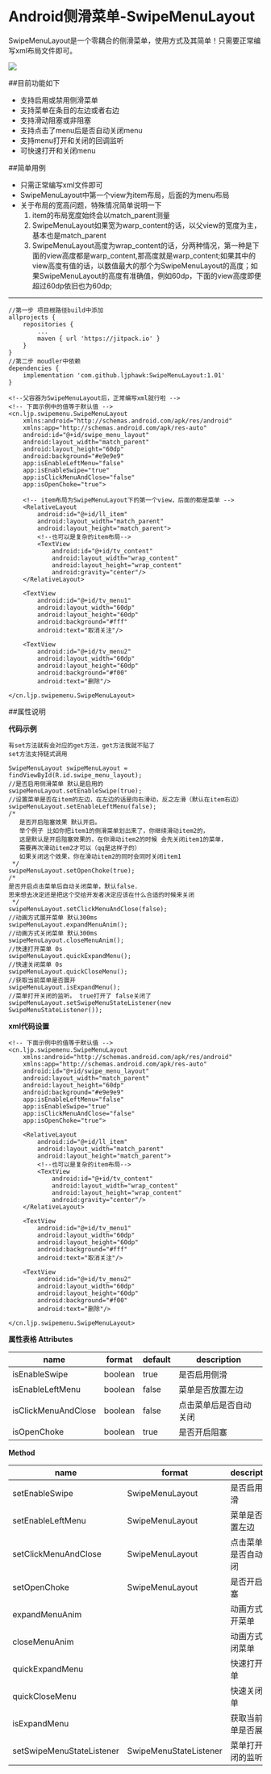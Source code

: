 # Android侧滑菜单-SwipeMenuLayout

SwipeMenuLayout是一个零耦合的侧滑菜单，使用方式及其简单！只需要正常编写xml布局文件即可。

![](https://github.com/ljphawk/SwipeMenuLayout/gif/gif1.gif)

##目前功能如下
- 支持启用或禁用侧滑菜单
- 支持菜单在条目的左边或者右边
- 支持滑动阻塞或非阻塞
- 支持点击了menu后是否自动关闭menu
- 支持menu打开和关闭的回调监听
- 可快速打开和关闭menu

##简单用例
- 只需正常编写xml文件即可
- SwipeMenuLayout中第一个view为item布局，后面的为menu布局
- 关于布局的宽高问题，特殊情况简单说明一下
	 1. item的布局宽度始终会以match_parent测量
	 2. SwipeMenuLayout如果宽为warp_content的话，以父view的宽度为主，基本也是match_parent
	 3. SwipeMenuLayout高度为wrap_content的话，分两种情况，第一种是下面的view高度都是warp_content,那高度就是warp_content;如果其中的view高度有值的话，以数值最大的那个为SwipeMenuLayout的高度；如果SwipeMenuLayout的高度有准确值，例如60dp，下面的view高度即便超过60dp依旧也为60dp;

----------

	//第一步 项目根路径build中添加
    allprojects {
    	repositories {
    		...
    		maven { url 'https://jitpack.io' }
    	}
    }	
	//第二步 moudler中依赖
	dependencies {
		implementation 'com.github.ljphawk:SwipeMenuLayout:1.01'
	}

	<!--父容器为SwipeMenuLayout后，正常编写xml就行啦 -->
	<!-- 下面示例中的值等于默认值 -->
    <cn.ljp.swipemenu.SwipeMenuLayout
	    xmlns:android="http://schemas.android.com/apk/res/android"
	    xmlns:app="http://schemas.android.com/apk/res-auto"
	    android:id="@+id/swipe_menu_layout"
	    android:layout_width="match_parent"
	    android:layout_height="60dp"
	    android:background="#e9e9e9"
	    app:isEnableLeftMenu="false"
	    app:isEnableSwipe="true"
	    app:isClickMenuAndClose="false"
	    app:isOpenChoke="true">
	    
		<!-- item布局为SwipeMenuLayout下的第一个view，后面的都是菜单 -->
	    <RelativeLayout
		    android:id="@+id/ll_item"
		    android:layout_width="match_parent"
		    android:layout_height="match_parent">
		    <!--也可以是复杂的item布局-->
			<TextView
			    android:id="@+id/tv_content"
			    android:layout_width="wrap_content"
			    android:layout_height="wrap_content"
			    android:gravity="center"/>
	    </RelativeLayout>
	    
	    <TextView
		    android:id="@+id/tv_menu1"
		    android:layout_width="60dp"
		    android:layout_height="60dp"
		    android:background="#fff"
	    	android:text="取消关注"/>
	    
	    <TextView
		    android:id="@+id/tv_menu2"
		    android:layout_width="60dp"
		    android:layout_height="60dp"
		    android:background="#f00"
		    android:text="删除"/>
    
    </cn.ljp.swipemenu.SwipeMenuLayout>


##属性说明
    
**代码示例**

	有set方法就有会对应的get方法，get方法我就不贴了
	set方法支持链式调用  

	SwipeMenuLayout swipeMenuLayout = findViewById(R.id.swipe_menu_layout);
    //是否启用侧滑菜单 默认是启用的
    swipeMenuLayout.setEnableSwipe(true);
    //设置菜单是否在item的左边，在左边的话是向右滑动，反之左滑（默认在item右边）
    swipeMenuLayout.setEnableLeftMenu(false);
    /*
       是否开启阻塞效果 默认开启。
       举个例子 比如你把item1的侧滑菜单划出来了，你继续滑动item2的，
       这是默认是开启阻塞效果的，在你滑动item2的时候 会先关闭item1的菜单，
       需要再次滑动item2才可以（qq是这样子的）
       如果关闭这个效果，你在滑动item2的同时会同时关闭item1
     */
    swipeMenuLayout.setOpenChoke(true);
    /*
    是否开启点击菜单后自动关闭菜单，默认false.
    思来想去决定还是把这个交给开发者决定应该在什么合适的时候来关闭
     */
    swipeMenuLayout.setClickMenuAndClose(false);
    //动画方式展开菜单 默认300ms
    swipeMenuLayout.expandMenuAnim();
    //动画方式关闭菜单 默认300ms
    swipeMenuLayout.closeMenuAnim();
    //快速打开菜单 0s
    swipeMenuLayout.quickExpandMenu();
    //快速关闭菜单 0s
    swipeMenuLayout.quickCloseMenu();
    //获取当前菜单是否展开
    swipeMenuLayout.isExpandMenu();
    //菜单打开关闭的监听。 true打开了 false关闭了
    swipeMenuLayout.setSwipeMenuStateListener(new SwipeMenuStateListener());

**xml代码设置**
    
	<!-- 下面示例中的值等于默认值 -->
    <cn.ljp.swipemenu.SwipeMenuLayout
	    xmlns:android="http://schemas.android.com/apk/res/android"
	    xmlns:app="http://schemas.android.com/apk/res-auto"
	    android:id="@+id/swipe_menu_layout"
	    android:layout_width="match_parent"
	    android:layout_height="60dp"
	    android:background="#e9e9e9"
	    app:isEnableLeftMenu="false"
	    app:isEnableSwipe="true"
	    app:isClickMenuAndClose="false"
	    app:isOpenChoke="true">
	    
	    <RelativeLayout
		    android:id="@+id/ll_item"
		    android:layout_width="match_parent"
		    android:layout_height="match_parent">
		    <!--也可以是复杂的item布局-->
			<TextView
			    android:id="@+id/tv_content"
			    android:layout_width="wrap_content"
			    android:layout_height="wrap_content"
			    android:gravity="center"/>
	    </RelativeLayout>
	    
	    <TextView
		    android:id="@+id/tv_menu1"
		    android:layout_width="60dp"
		    android:layout_height="60dp"
		    android:background="#fff"
	    	android:text="取消关注"/>
	    
	    <TextView
		    android:id="@+id/tv_menu2"
		    android:layout_width="60dp"
		    android:layout_height="60dp"
		    android:background="#f00"
		    android:text="删除"/>
    
    </cn.ljp.swipemenu.SwipeMenuLayout>

**属性表格 Attributes**

name | format | default | description
-|-|-|-
isEnableSwipe | boolean | true |是否启用侧滑
isEnableLeftMenu | boolean | false |菜单是否放置左边
isClickMenuAndClose | boolean | false |点击菜单后是否自动关闭
isOpenChoke | boolean | true |是否开启阻塞


**Method**

name | format | description
-|-|-
setEnableSwipe | SwipeMenuLayout | 是否启用侧滑 
setEnableLeftMenu | SwipeMenuLayout | 菜单是否放置左边 
setClickMenuAndClose | SwipeMenuLayout | 点击菜单后是否自动关闭 
setOpenChoke | SwipeMenuLayout | 是否开启阻塞 
expandMenuAnim |  | 动画方式展开菜单 
closeMenuAnim |  | 动画方式关闭菜单 
quickExpandMenu |  | 快速打开菜单 
quickCloseMenu |  | 快速关闭菜单 
isExpandMenu |  | 获取当前菜单是否展开 
setSwipeMenuStateListener | SwipeMenuStateListener | 菜单打开关闭的监听 